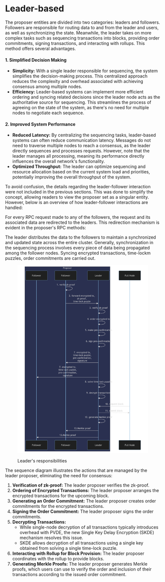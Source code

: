 # Leader-based

The proposer entities are divided into two categories: leaders and followers. Followers are responsible for routing data to and from the leader and users, as well as synchronizing the state. Meanwhile, the leader takes on more complex tasks such as sequencing transactions into blocks, providing order commitments, signing transactions, and interacting with rollups. This method offers several advantages.

#### 1. Simplified Decision Making <a href="#simpler-decision-making" id="simpler-decision-making"></a>

* **Simplicity:** With a single leader responsible for sequencing, the system simplifies the decision-making process. This centralized approach reduces the complexity and overhead associated with achieving consensus among multiple nodes.
* **Efficiency:** Leader-based systems can implement more efficient ordering and syncing related decisions  since the leader node acts as the authoritative source for sequencing. This streamlines the process of agreeing on the state of the system, as there's no need for multiple nodes to negotiate each sequence.

#### 2. Improved System Performance

* **Reduced Latency:** By centralizing the sequencing tasks, leader-based systems can often reduce communication latency. Messages do not need to traverse multiple nodes to reach a consensus, as the leader directly sequences and processes requests. However, note that the leader manages all processing, meaning its performance directly influences the overall network's functionality.
* **Optimized Throughput:** The leader can optimize sequencing and resource allocation based on the current system load and priorities, potentially improving the overall throughput of the system.

To avoid confusion, the details regarding the leader-follower interaction were not included in the previous sections. This was done to simplify the concept, allowing readers to view the proposer set as a singular entity. However, below is an overview of how leader-follower interactions are handled:

For every RPC request made to any of the followers, the request and its associated data are redirected to the leaders. This redirection mechanism is evident in the proposer's RPC methods:

The leader distributes the data to the followers to maintain a synchronized and updated state across the entire cluster. Generally, synchronization in the sequencing process involves every piece of data being propagated among the follower nodes. Syncing encrypted transactions, time-lockm puzzles, order commitments are carried out.

<figure><img src="../../../.gitbook/assets/image (6) (1) (1).png" alt=""><figcaption><p>Leader's responsibilities</p></figcaption></figure>

The sequence diagram illustrates the actions that are managed by the leader proposer, eliminating the need for consensus:

1. **Verification of zk-proof:** The leader proposer verifies the zk-proof.
2. **Ordering of Encrypted Transactions:** The leader proposer arranges the encrypted transactions for the upcoming block.
3. **Generating an Order Commitment:** The leader proposer creates order commitments for the encrypted transactions.
4. **Signing the Order Commitment:** The leader proposer signs the order commitments.
5. **Decrypting Transactions:**
   * While single-node decryption of all transactions typically introduces overhead with PVDE, the new Single Key Delay Encryption (SKDE) mechanism resolves this issue.
   * SKDE allows decryption of all transactions using a single key obtained from solving a single time-lock puzzle.
6. **Interacting with Rollup for Block Provision:** The leader proposer coordinates with the rollup to provide blocks.
7. **Generating Merkle Proofs:** The leader proposer generates Merkle proofs, which users can use to verify the order and inclusion of their transactions according to the issued order commitment.
